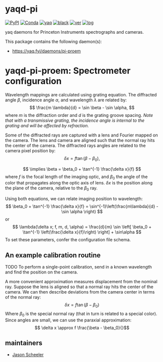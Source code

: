 # yaqd-pi

[![PyPI](https://img.shields.io/pypi/v/yaqd-pi)](https://pypi.org/project/yaqd-pi)
[![Conda](https://img.shields.io/conda/vn/conda-forge/yaqd-pi)](https://anaconda.org/conda-forge/yaqd-pi)
[![yaq](https://img.shields.io/badge/framework-yaq-orange)](https://yaq.fyi/)
[![black](https://img.shields.io/badge/code--style-black-black)](https://black.readthedocs.io/)
[![ver](https://img.shields.io/badge/calver-YYYY.M.MICRO-blue)](https://calver.org/)
[![log](https://img.shields.io/badge/change-log-informational)](https://github.com/yaq-project/yaqd-pi/blob/main/CHANGELOG.md)

yaq daemons for Princeton Instruments spectrographs and cameras.

This package contains the following daemon(s):

- https://yaq.fyi/daemons/pi-proem

# yaqd-pi-proem: Spectrometer configuration

Wavelength mappings are calculated using grating equation.  The diffracted angle $\beta$, incidence angle $\alpha$, and wavelength $\lambda$ are related by:
$$ \frac{m \lambda}{d} = \sin \beta - \sin \alpha, $$
where $m$ is the diffraction order and $d$ is the grating groove spacing.
_Note that with a transmissive grating, the incidence angle is internal to the grating and will be affected by refraction._

Some of the diffracted rays are captured with a lens and Fourier mapped on the camera.
The lens and camera are aligned such that the normal ray hits the center of the camera.
The diffracted rays angles are related to the camera pixel position by:
$$ \delta x = f \tan \left( \beta - \beta_0 \right), $$

$$ \implies \beta = \beta_0 + \tan^{-1} \frac{\delta x}{f} $$
where $f$ is the focal length of the imaging optic, and $\beta_0$ the angle of the color that propagates along the optic axis of lens.
$\delta x$ is the position along the plane of the camera, relative to the $\beta_0$ ray.

Using both equations, we can relate imaging position to wavelength:
$$ \beta_0 + \tan^{-1} \frac{\delta x}{f} = \sin^{-1}\left(\frac{m\lambda}{d} - \sin \alpha \right) $$
or
$$ \lambda(\delta x; f, m, d, \alpha) = \frac{d}{m} \sin \left[ \beta_0 + \tan^{-1} \left(\frac{\delta x}{f}\right) \right] + \sin\alpha $$
To set these parameters, confer the configuration file schema.

## An example calibration routine

TODO
To perform a single-point calibration, send in a known wavelength and find the position on the camera.

A more convenient approximation measures displacement from the nominal ray.
Suppose the lens is aligned so that a normal ray hits the center of the camera.
We can then describe deviations from the camera center in terms of the normal ray:
$$ \delta x = f \tan \left(\beta - \beta_0 \right) $$
Where $\beta_0$ is the special normal ray (that in turn is related to a special color).
Since angles are small, we can use the paraxial approximation:
$$ \delta x \approx f \frac{\beta - \beta_0}{}$$

## maintainers

- [Jason Scheeler](https://github.com/jscheeler1)
